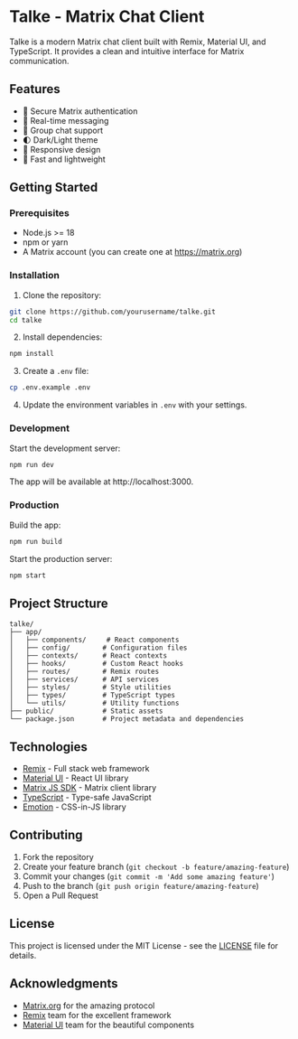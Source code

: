 # Talke - Matrix Chat Client

Talke is a modern Matrix chat client built with Remix, Material UI, and TypeScript. It provides a clean and intuitive interface for Matrix communication.

## Features

- 🔐 Secure Matrix authentication
- 💬 Real-time messaging
- 👥 Group chat support
- 🌓 Dark/Light theme
- 📱 Responsive design
- 🚀 Fast and lightweight

## Getting Started

### Prerequisites

- Node.js >= 18
- npm or yarn
- A Matrix account (you can create one at https://matrix.org)

### Installation

1. Clone the repository:
```bash
git clone https://github.com/yourusername/talke.git
cd talke
```

2. Install dependencies:
```bash
npm install
```

3. Create a `.env` file:
```bash
cp .env.example .env
```

4. Update the environment variables in `.env` with your settings.

### Development

Start the development server:
```bash
npm run dev
```

The app will be available at http://localhost:3000.

### Production

Build the app:
```bash
npm run build
```

Start the production server:
```bash
npm start
```

## Project Structure

```
talke/
├── app/
│   ├── components/     # React components
│   ├── config/        # Configuration files
│   ├── contexts/      # React contexts
│   ├── hooks/         # Custom React hooks
│   ├── routes/        # Remix routes
│   ├── services/      # API services
│   ├── styles/        # Style utilities
│   ├── types/         # TypeScript types
│   └── utils/         # Utility functions
├── public/            # Static assets
└── package.json       # Project metadata and dependencies
```

## Technologies

- [Remix](https://remix.run/) - Full stack web framework
- [Material UI](https://mui.com/) - React UI library
- [Matrix JS SDK](https://github.com/matrix-org/matrix-js-sdk) - Matrix client library
- [TypeScript](https://www.typescriptlang.org/) - Type-safe JavaScript
- [Emotion](https://emotion.sh/) - CSS-in-JS library

## Contributing

1. Fork the repository
2. Create your feature branch (`git checkout -b feature/amazing-feature`)
3. Commit your changes (`git commit -m 'Add some amazing feature'`)
4. Push to the branch (`git push origin feature/amazing-feature`)
5. Open a Pull Request

## License

This project is licensed under the MIT License - see the [LICENSE](LICENSE) file for details.

## Acknowledgments

- [Matrix.org](https://matrix.org/) for the amazing protocol
- [Remix](https://remix.run/) team for the excellent framework
- [Material UI](https://mui.com/) team for the beautiful components

